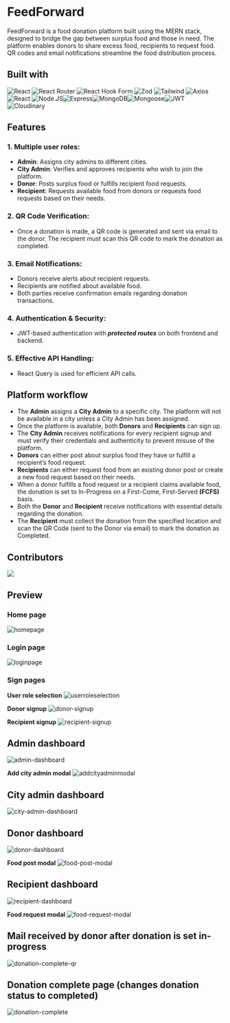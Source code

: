# FeedForward

FeedForward is a food donation platform built using the MERN stack, designed to bridge the gap between surplus food and those in need. The platform enables donors to share excess food, recipients to request food. QR codes and email notifications streamline the food distribution process.

## Built with

![React](https://img.shields.io/badge/React-61DAFB.svg?style=for-the-badge&logo=React&logoColor=black)
![React Router](https://img.shields.io/badge/React%20Router-CA4245.svg?style=for-the-badge&logo=React-Router&logoColor=white)
![React Hook Form](https://img.shields.io/badge/React%20Hook%20Form-EC5990.svg?style=for-the-badge&logo=React-Hook-Form&logoColor=white)
![Zod](https://img.shields.io/badge/Zod-3E67B1.svg?style=for-the-badge&logo=Zod&logoColor=white)
![Tailwind](https://img.shields.io/badge/Tailwind%20CSS-06B6D4.svg?style=for-the-badge&logo=Tailwind-CSS&logoColor=white)
![Axios](https://img.shields.io/badge/Axios-5A29E4.svg?style=for-the-badge&logo=Axios&logoColor=white)
![React](https://img.shields.io/badge/React%20Query-FF4154.svg?style=for-the-badge&logo=React-Query&logoColor=white)
![Node.JS](https://img.shields.io/badge/Node.js-5FA04E.svg?style=for-the-badge&logo=nodedotjs&logoColor=white)![Express](https://img.shields.io/badge/Express-000000.svg?style=for-the-badge&logo=Express&logoColor=white)![MongoDB](https://img.shields.io/badge/MongoDB-47A248.svg?style=for-the-badge&logo=MongoDB&logoColor=white)![Mongoose](https://img.shields.io/badge/Mongoose-880000.svg?style=for-the-badge&logo=Mongoose&logoColor=white)![JWT](https://img.shields.io/badge/JSON%20Web%20Tokens-000000.svg?style=for-the-badge&logo=JSON-Web-Tokens&logoColor=white)
![Cloudinary](https://img.shields.io/badge/Cloudinary-3448C5.svg?style=for-the-badge&logo=Cloudinary&logoColor=white)


## Features

### 1. **Multiple user roles**:

- **Admin**: Assigns city admins to different cities.
- **City Admin**: Verifies and approves recipients who wish to join the platform.
- **Donor**: Posts surplus food or fulfills recipient food requests.
- **Recipient**: Requests available food from donors or requests food requests based on their needs.

### 2. **QR Code Verification**:

- Once a donation is made, a QR code is generated and sent via email to the donor. The recipient must scan this QR code to mark the donation as completed.

### 3. **Email Notifications**:

- Donors receive alerts about recipient requests.
- Recipients are notified about available food.
- Both parties receive confirmation emails regarding donation transactions.

### 4. **Authentication & Security**:

- JWT-based authentication with **_protected routes_** on both frontend and backend.

### 5. **Effective API Handling**:

- React Query is used for efficient API calls.

## Platform workflow
- The **Admin** assigns a **City Admin** to a specific city. The platform will not be available in a city unless a City Admin has been assigned.
- Once the platform is available, both **Donors** and **Recipients** can sign up.
- The **City Admin** receives notifications for every recipient signup and must verify their credentials and authenticity to prevent misuse of the platform.
- **Donors** can either post about surplus food they have or fulfill a recipient’s food request.
- **Recipients** can either request food from an existing donor post or create a new food request based on their needs.
- When a donor fulfills a food request or a recipient claims available food, the donation is set to In-Progress on a First-Come, First-Served **(FCFS)** basis.
- Both the **Donor** and **Recipient** receive notifications with essential details regarding the donation.
- The **Recipient** must collect the donation from the specified location and scan the QR Code (sent to the Donor via email) to mark the donation as Completed.

## Contributors
<a href="https://github.com/RCOM363/feed-forward/graphs/contributors">
  <img src="https://contrib.rocks/image?repo=RCOM363/feed-forward" />
</a>


## Preview

### Home page

![homepage](https://github.com/RCOM363/feed-forward/blob/main/frontend/public/homepage.png)

### Login page

![loginpage](https://github.com/RCOM363/feed-forward/blob/main/frontend/public/login.png)

### Sign pages

**User role selection**
![userroleselection](https://github.com/RCOM363/feed-forward/blob/main/frontend/public/signup-1.png)

**Donor signup**
![donor-signup](https://github.com/RCOM363/feed-forward/blob/main/frontend/public/donor-signup.png)

**Recipient signup**
![recipient-signup](https://github.com/RCOM363/feed-forward/blob/main/frontend/public/recipient-signup.png)

## Admin dashboard

![admin-dashboard](https://github.com/RCOM363/feed-forward/blob/main/frontend/public/admin-dashboard-ezgif.png)

**Add city admin modal**
![addcityadminmodal](https://github.com/RCOM363/feed-forward/blob/main/frontend/public/add-city-admin-modal.png)

## City admin dashboard

![city-admin-dashboard](https://github.com/RCOM363/feed-forward/blob/main/frontend/public/city-admin-dashboard.png)

## Donor dashboard

![donor-dashboard](https://github.com/RCOM363/feed-forward/blob/main/frontend/public/donor-dashboard.png)

**Food post modal**
![food-post-modal](https://github.com/RCOM363/feed-forward/blob/main/frontend/public/food-post-modal.png)

## Recipient dashboard

![recipient-dashboard](https://github.com/RCOM363/feed-forward/blob/main/frontend/public/recipient-dashboard.png)

**Food request modal**
![food-request-modal](https://github.com/RCOM363/feed-forward/blob/main/frontend/public/food-request-modal.png)

## Mail received by donor after donation is set in-progress

![donation-complete-qr](https://github.com/RCOM363/feed-forward/blob/main/frontend/public/donation-complete-qr.png)

## Donation complete page (changes donation status to completed)

![donation-complete](https://github.com/RCOM363/feed-forward/blob/main/frontend/public/donation-complete.png)
